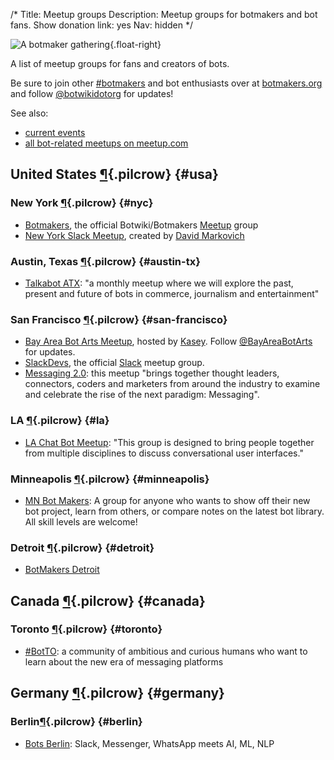 /*
Title: Meetup groups
Description: Meetup groups for botmakers and bot fans.
Show donation link: yes
Nav: hidden
*/

![A botmaker gathering](/content/images/illustrations/people-evening.jpg){.float-right}

A list of meetup groups for fans and creators of bots.

Be sure to join other [#botmakers](https://twitter.com/search?q=%23botmakers) and bot enthusiasts over at [botmakers.org](https://botmakers.org/) and follow [@botwikidotorg](https://twitter.com/botwikidotorg) for updates!

See also:

- [current events](/events/)
- [all bot-related meetups on meetup.com](http://www.meetup.com/topics/bots/)

## United States [¶](#usa){.pilcrow} {#usa}

### New York [¶](#nyc){.pilcrow} {#nyc}

- [Botmakers](http://www.meetup.com/botmakers/), the official Botwiki/Botmakers [Meetup](http://www.meetup.com/) group
- [New York Slack Meetup](http://www.meetup.com/New-York-Slack-Meetup/), created by [David Markovich](https://twitter.com/DavidMarkovich_)

### Austin, Texas [¶](#austin-tx){.pilcrow} {#austin-tx}

- [Talkabot ATX](https://www.meetup.com/Talkabot-ATX/): "a monthly meetup where we will explore the past, present and future of bots in commerce, journalism and entertainment"

### San Francisco [¶](#san-francisco){.pilcrow} {#san-francisco}

- [Bay Area Bot Arts Meetup](http://www.meetup.com/Bay-Area-Bot-Arts/), hosted by [Kasey](https://twitter.com/bitpixi). Follow [@BayAreaBotArts](https://twitter.com/BayAreaBotArts) for updates.
- [SlackDevs](http://www.meetup.com/SlackDevs/), the official [Slack](http://slackhq.com/) meetup group.
- [Messaging 2.0](http://www.meetup.com/messaging2/): this meetup "brings together thought leaders, connectors, coders and marketers from around the industry to examine and celebrate the rise of the next paradigm: Messaging".

### LA [¶](#la){.pilcrow} {#la}

- [LA Chat Bot Meetup](http://www.meetup.com/LA-Chat-Bot-Meetup/): "This group is designed to bring people together from multiple disciplines to discuss conversational user interfaces."

### Minneapolis [¶](#minneapolis){.pilcrow} {#minneapolis}

- [MN Bot Makers](http://www.meetup.com/MN-Bot-Makers/): A group for anyone who wants to show off their new bot project, learn from others, or compare notes on the latest bot library. All skill levels are welcome!

### Detroit [¶](#detroit){.pilcrow} {#detroit}

- [BotMakers Detroit](http://www.meetup.com/BotMakers-Detroit/)


## Canada [¶](#canada){.pilcrow} {#canada}

### Toronto [¶](#toronto){.pilcrow} {#toronto}

- [#BotTO](http://www.meetup.com/bot-to/): a community of ambitious and curious humans who want to learn about the new era of messaging platforms


## Germany [¶](#germany){.pilcrow} {#germany}

### Berlin[¶](#berlin){.pilcrow} {#berlin}

- [Bots Berlin](http://www.meetup.com/Bots-Berlin-Slack-Messenger-WhatsApp-meets-AI-ML-NLP/): Slack, Messenger, WhatsApp meets AI, ML, NLP

